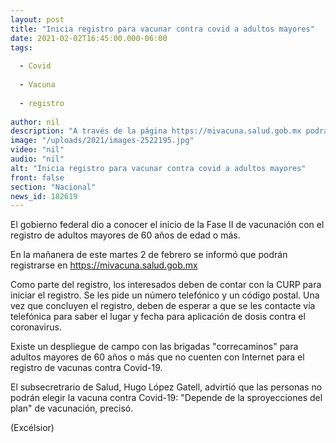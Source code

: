 ```yaml
---
layout: post
title: "Inicia registro para vacunar contra covid a adultos mayores"
date: 2021-02-02T16:45:00.000-06:00
tags:
  
  - Covid
  
  - Vacuna
  
  - registro
  
author: nil
description: "A través de la página https://mivacuna.salud.gob.mx podrán registrarse; deben de contar con la CURP para dar inicio al proceso"
image: "/uploads/2021/images-2522195.jpg"
video: "nil"
audio: "nil"
alt: "Inicia registro para vacunar contra covid a adultos mayores"
front: false
section: "Nacional"
news_id: 182619
---
```


El gobierno federal dio a conocer el inicio de la Fase II de vacunación con el registro de adultos mayores de 60 años de edad o más.

En la mañanera de este martes 2 de febrero se informó que podrán registrarse en https://mivacuna.salud.gob.mx

Como parte del registro, los interesados deben de contar con la CURP para iniciar el registro. Se les pide un número telefónico y un código postal. Una vez que concluyen el registro, deben de esperar a que se les contacte vía telefónica para saber el lugar y fecha para aplicación de dosis contra el coronavirus.

Existe un despliegue de campo con las brigadas "correcaminos" para adultos mayores de 60 años o más que no cuenten con Internet para el registro de vacunas contra Covid-19.

El subsecretrario de Salud, Hugo López Gatell, advirtió que las personas no podrán elegir la vacuna contra Covid-19: "Depende de la sproyecciones del plan" de vacunación, precisó.

(Excélsior)